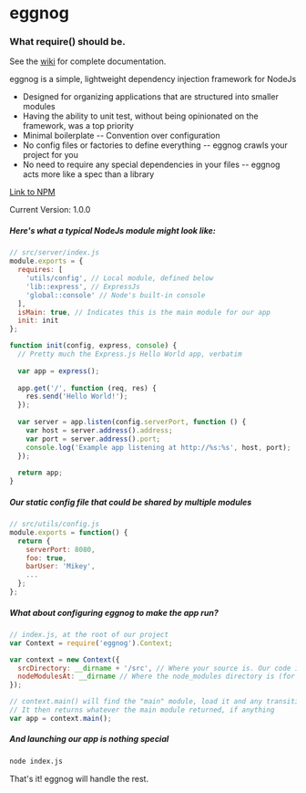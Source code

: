 # eggnog
### What require() should be.

See the [wiki](https://github.com/MikeyBurkman/eggnog/wiki) for complete documentation.

eggnog is a simple, lightweight dependency injection framework for NodeJs
- Designed for organizing applications that are structured into smaller modules
- Having the ability to unit test, without being opinionated on the framework, was a top priority 
- Minimal boilerplate -- Convention over configuration
- No config files or factories to define everything -- eggnog crawls your project for you
- No need to require any special dependencies in your files -- eggnog acts more like a spec than a library

[Link to NPM](https://www.npmjs.com/package/eggnog)

Current Version: 1.0.0

##### Here's what a typical NodeJs module might look like:
```js
// src/server/index.js
module.exports = {
  requires: [
    'utils/config', // Local module, defined below
    'lib::express', // ExpressJs
    'global::console' // Node's built-in console
  ],
  isMain: true, // Indicates this is the main module for our app
  init: init
};

function init(config, express, console) {
  // Pretty much the Express.js Hello World app, verbatim
  
  var app = express();
  
  app.get('/', function (req, res) {
    res.send('Hello World!');
  });
  
  var server = app.listen(config.serverPort, function () {
    var host = server.address().address;
    var port = server.address().port;
    console.log('Example app listening at http://%s:%s', host, port);
  });
  
  return app;
}
```

##### Our static config file that could be shared by multiple modules
```js
// src/utils/config.js
module.exports = function() {
  return {
    serverPort: 8080,
    foo: true,
    barUser: 'Mikey',
    ...
  };
};
```

##### What about configuring eggnog to make the app run?
```js
// index.js, at the root of our project
var Context = require('eggnog').Context;

var context = new Context({
  srcDirectory: __dirname + '/src', // Where your source is. Our code is all in src/
  nodeModulesAt: __dirname // Where the node_modules directory is (for requiring external libraries)
});

// context.main() will find the "main" module, load it and any transitive dependencies, and execute its init() function
// It then returns whatever the main module returned, if anything
var app = context.main();
```

##### And launching our app is nothing special
```sh
node index.js
```

That's it! eggnog will handle the rest.
